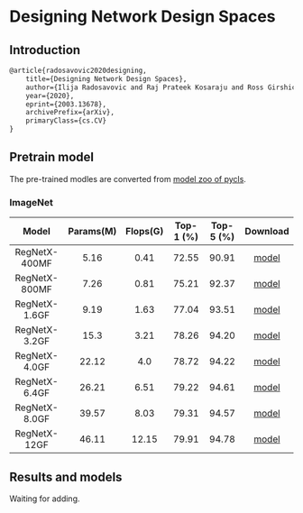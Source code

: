 # Designing Network Design Spaces
<!-- {RegNet} -->

## Introduction

<!-- [ALGORITHM] -->

```latex
@article{radosavovic2020designing,
    title={Designing Network Design Spaces},
    author={Ilija Radosavovic and Raj Prateek Kosaraju and Ross Girshick and Kaiming He and Piotr Dollár},
    year={2020},
    eprint={2003.13678},
    archivePrefix={arXiv},
    primaryClass={cs.CV}
}
```

## Pretrain model

The pre-trained modles are converted from [model zoo of pycls](https://github.com/facebookresearch/pycls/blob/master/MODEL_ZOO.md).

### ImageNet

|         Model         | Params(M) | Flops(G) | Top-1 (%) | Top-5 (%) | Download |
|:---------------------:|:---------:|:--------:|:---------:|:---------:|:--------:|
| RegNetX-400MF         |   5.16    |   0.41   |   72.55   |   90.91   | [model](https://download.openmmlab.com/mmclassification/v0/regnet/convert/RegNetX-400MF-0db9f35c.pth)|
| RegNetX-800MF         |   7.26    |   0.81   |   75.21   |   92.37   | [model](https://download.openmmlab.com/mmclassification/v0/regnet/convert/RegNetX-800MF-4f9d1e8a.pth)|
| RegNetX-1.6GF         |   9.19    |   1.63   |   77.04   |   93.51   | [model](https://download.openmmlab.com/mmclassification/v0/regnet/convert/RegNetX-1.6GF-cfb32375.pth)|
| RegNetX-3.2GF         |   15.3    |   3.21   |   78.26   |   94.20   | [model](https://download.openmmlab.com/mmclassification/v0/regnet/convert/RegNetX-3.2GF-82c43fd5.pth)|
| RegNetX-4.0GF         |   22.12   |   4.0    |   78.72   |   94.22   | [model](https://download.openmmlab.com/mmclassification/v0/regnet/convert/RegNetX-4.0GF-ef8bb32c.pth)|
| RegNetX-6.4GF         |   26.21   |   6.51   |   79.22   |   94.61   | [model](https://download.openmmlab.com/mmclassification/v0/regnet/convert/RegNetX-6.4GF-6888c0ea.pth)|
| RegNetX-8.0GF         |   39.57   |   8.03   |   79.31   |   94.57   | [model](https://download.openmmlab.com/mmclassification/v0/regnet/convert/RegNetX-8.0GF-cb4c77ec.pth)|
| RegNetX-12GF          |   46.11   |   12.15  |   79.91   |   94.78   | [model](https://download.openmmlab.com/mmclassification/v0/regnet/convert/RegNetX-12GF-0574538f.pth)|

## Results and models

Waiting for adding.

